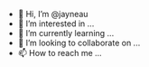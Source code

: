 - 👋 Hi, I’m @jayneau
- 👀 I’m interested in ...
- 🌱 I’m currently learning ...
- 💞️ I’m looking to collaborate on ...
- 📫 How to reach me ...

<!---
jayneau/jayneau is a ✨ special ✨ repository because its `README.md` (this file) appears on your GitHub profile.
You can click the Preview link to take a look at your changes.
--->
